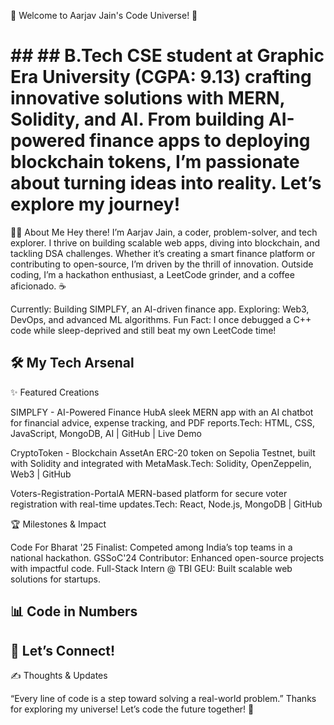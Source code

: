 🌌 Welcome to Aarjav Jain's Code Universe! 🚀
#
# ## ## B.Tech CSE student at Graphic Era University (CGPA: 9.13) crafting innovative solutions with MERN, Solidity, and AI. From building AI-powered finance apps to deploying blockchain tokens, I’m passionate about turning ideas into reality. Let’s explore my journey!

🧑‍💻 About Me
Hey there! I’m Aarjav Jain, a coder, problem-solver, and tech explorer. I thrive on building scalable web apps, diving into blockchain, and tackling DSA challenges. Whether it’s creating a smart finance platform or contributing to open-source, I’m driven by the thrill of innovation. Outside coding, I’m a hackathon enthusiast, a LeetCode grinder, and a coffee aficionado. ☕

Currently: Building SIMPLFY, an AI-driven finance app.
Exploring: Web3, DevOps, and advanced ML algorithms.
Fun Fact: I once debugged a C++ code while sleep-deprived and still beat my own LeetCode time!


🛠️ My Tech Arsenal
---
✨ Featured Creations

SIMPLFY - AI-Powered Finance HubA sleek MERN app with an AI chatbot for financial advice, expense tracking, and PDF reports.Tech: HTML, CSS, JavaScript, MongoDB, AI | GitHub | Live Demo

CryptoToken - Blockchain AssetAn ERC-20 token on Sepolia Testnet, built with Solidity and integrated with MetaMask.Tech: Solidity, OpenZeppelin, Web3 | GitHub

Voters-Registration-PortalA MERN-based platform for secure voter registration with real-time updates.Tech: React, Node.js, MongoDB | GitHub



🏆 Milestones & Impact

Code For Bharat '25 Finalist: Competed among India’s top teams in a national hackathon.
GSSoC'24 Contributor: Enhanced open-source projects with impactful code.
Full-Stack Intern @ TBI GEU: Built scalable web solutions for startups.


📊 Code in Numbers
---
🤝 Let’s Connect!
---
✍️ Thoughts & Updates

“Every line of code is a step toward solving a real-world problem.”
Thanks for exploring my universe! Let’s code the future together! 🌟

